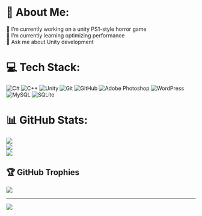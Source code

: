 # 💫 About Me:
🔭 I’m currently working on a unity PS1-style horror game <br>🌱 I’m currently learning optimizing performance<br>💬 Ask me about Unity development


# 💻 Tech Stack:
![C#](https://img.shields.io/badge/c%23-%23239120.svg?style=for-the-badge&logo=csharp&logoColor=white) ![C++](https://img.shields.io/badge/c++-%2300599C.svg?style=for-the-badge&logo=c%2B%2B&logoColor=white) ![Unity](https://img.shields.io/badge/unity-%23000000.svg?style=for-the-badge&logo=unity&logoColor=white) ![Git](https://img.shields.io/badge/git-%23F05033.svg?style=for-the-badge&logo=git&logoColor=white) ![GitHub](https://img.shields.io/badge/github-%23121011.svg?style=for-the-badge&logo=github&logoColor=white) ![Adobe Photoshop](https://img.shields.io/badge/adobe%20photoshop-%2331A8FF.svg?style=for-the-badge&logo=adobe%20photoshop&logoColor=white) ![WordPress](https://img.shields.io/badge/WordPress-%23117AC9.svg?style=for-the-badge&logo=WordPress&logoColor=white) ![MySQL](https://img.shields.io/badge/mysql-4479A1.svg?style=for-the-badge&logo=mysql&logoColor=white) ![SQLite](https://img.shields.io/badge/sqlite-%2307405e.svg?style=for-the-badge&logo=sqlite&logoColor=white)
# 📊 GitHub Stats:
![](https://githubstats-six-swart.vercel.app/api?username=RedyRT&theme=react&hide_border=false&include_all_commits=true&count_private=true)<br/>
![](https://nirzak-streak-stats.vercel.app/?user=RedyRT&theme=react&hide_border=false)<br/>
![](https://githubstats-six-swart.vercel.app/api/top-langs/?username=RedyRT&theme=react&hide_border=false&include_all_commits=true&count_private=true&layout=compact)

## 🏆 GitHub Trophies
![](https://github-profile-trophy.vercel.app/?username=RedyRT&theme=radical&no-frame=false&no-bg=true&margin-w=4)

---
[![](https://visitcount.itsvg.in/api?id=RedyRT&icon=0&color=0)](https://visitcount.itsvg.in)
